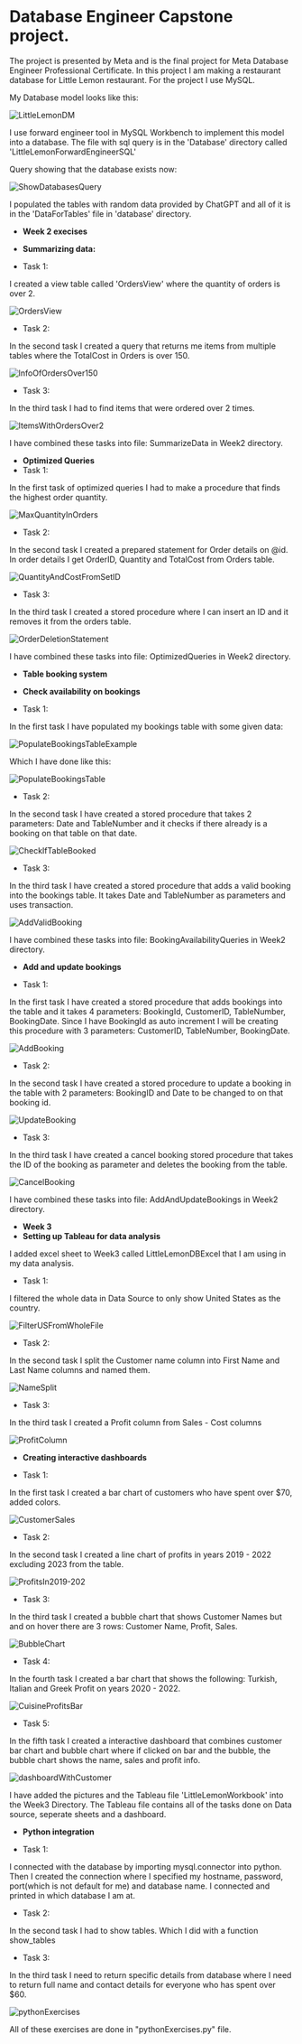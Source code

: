 # Database Engineer Capstone project.

The project is presented by Meta and is the final project for Meta Database Engineer Professional Certificate.
In this project I am making a restaurant database for Little Lemon restaurant.
For the project I use MySQL.

My Database model looks like this:

![LittleLemonDM](https://github.com/KarlJosephKumar/Db_engineer_capstone/assets/41339304/b4e9d9ee-6e86-46be-9b85-adc93b47c045)

I use forward engineer tool in MySQL Workbench to implement this model into a database. The file with sql query is in the 'Database' directory called 'LittleLemonForwardEngineerSQL'

Query showing that the database exists now:

![ShowDatabasesQuery](https://github.com/KarlJosephKumar/Db_engineer_capstone/assets/41339304/103a387d-b31a-4f16-a2cf-1e07b157c927)

I populated the tables with random data provided by ChatGPT and all of it is in the 'DataForTables' file in 'database' directory.


- **Week 2 execises**

- **Summarizing data:**

- Task 1:

I created a view table called 'OrdersView' where the quantity of orders is over 2.

![OrdersView](https://github.com/KarlJosephKumar/Db_engineer_capstone/assets/41339304/9b2ac91a-ed6d-4218-ab27-dad1c8c87679)


- Task 2:

In the second task I created a query that returns me items from multiple tables where the TotalCost in Orders is over 150.

![InfoOfOrdersOver150](https://github.com/KarlJosephKumar/Db_engineer_capstone/assets/41339304/6a584030-616e-4ad9-8851-66abb4729561)


- Task 3:

In the third task I had to find items that were ordered over 2 times.

![ItemsWithOrdersOver2](https://github.com/KarlJosephKumar/Db_engineer_capstone/assets/41339304/bb47c960-6399-4a52-9409-2b27e606dec8)


I have combined these tasks into file: SummarizeData in Week2 directory.


- **Optimized Queries**
- Task 1:

In the first task of optimized queries I had to make a procedure that finds the highest order quantity.

![MaxQuantityInOrders](https://github.com/KarlJosephKumar/Db_engineer_capstone/assets/41339304/3248f3bf-017a-40cf-99cc-a5d3021c51e4)


- Task 2:

In the second task I created a prepared statement for Order details on @id. In order details I get OrderID, Quantity and TotalCost from Orders table.

![QuantityAndCostFromSetID](https://github.com/KarlJosephKumar/Db_engineer_capstone/assets/41339304/2a427709-dc0a-4a73-b1f5-264766ac756c)


- Task 3:

In the third task I created a stored procedure where I can insert an ID and it removes it from the orders table.

![OrderDeletionStatement](https://github.com/KarlJosephKumar/Db_engineer_capstone/assets/41339304/2c1b0fac-4152-466b-bb9a-eed7a82c6ebd)


I have combined these tasks into file: OptimizedQueries in Week2 directory.


- **Table booking system**
- **Check availability on bookings**

-  Task 1:

In the first task I have populated my bookings table with some given data:

![PopulateBookingsTableExample](https://github.com/KarlJosephKumar/Db_engineer_capstone/assets/41339304/369e19fb-a29e-4efc-86f8-7cf81003a3b4)

Which I have done like this:

![PopulateBookingsTable](https://github.com/KarlJosephKumar/Db_engineer_capstone/assets/41339304/90ee31e9-90ce-4380-b3b1-a0c669ecd976)


- Task 2:

In the second task I have created a stored procedure that takes 2 parameters: Date and TableNumber and it checks if there already is a booking on that table on that date.

![CheckIfTableBooked](https://github.com/KarlJosephKumar/Db_engineer_capstone/assets/41339304/656f065d-8894-4174-88c7-b7eb818f8add)


- Task 3:

In the third task I have created a stored procedure that adds a valid booking into the bookings table. It takes Date and TableNumber as parameters and uses transaction.

![AddValidBooking](https://github.com/KarlJosephKumar/Db_engineer_capstone/assets/41339304/c2ca8e5b-4980-4aec-8364-b438d4031d7d)


I have combined these tasks into file: BookingAvailabilityQueries in Week2 directory.


- **Add and update bookings**

- Task 1:

In the first task I have created a stored procedure that adds bookings into the table and it takes 4 parameters: BookingId, CustomerID, TableNumber, BookingDate.
Since I have BookingId as auto increment I will be creating this procedure with 3 parameters: CustomerID, TableNumber, BookingDate.

![AddBooking](https://github.com/KarlJosephKumar/Db_engineer_capstone/assets/41339304/a8b38953-1ad6-4924-a46c-8b04e9905b84)


- Task 2:

In the second task I have created a stored procedure to update a booking in the table with 2 parameters: BookingID and Date to be changed to on that booking id.

![UpdateBooking](https://github.com/KarlJosephKumar/Db_engineer_capstone/assets/41339304/dae8232d-6f6c-477f-bf3d-3b3871c16d1c)


- Task 3:

In the third task I have created a cancel booking stored procedure that takes the ID of the booking as parameter and deletes the booking from the table.

![CancelBooking](https://github.com/KarlJosephKumar/Db_engineer_capstone/assets/41339304/d214e6da-2a62-40b2-956c-42ec1ac75fff)


I have combined these tasks into file: AddAndUpdateBookings in Week2 directory.


- **Week 3**
- **Setting up Tableau for data analysis**

I added excel sheet to Week3 called LittleLemonDBExcel that I am using in my data analysis.

- Task 1:

I filtered the whole data in Data Source to only show United States as the country.

![FilterUSFromWholeFile](https://github.com/KarlJosephKumar/Db_engineer_capstone/assets/41339304/7937a4ab-0340-4325-a381-6d278c0318d1)


- Task 2:

In the second task I split the Customer name column into First Name and Last Name columns and named them.

![NameSplit](https://github.com/KarlJosephKumar/Db_engineer_capstone/assets/41339304/de774535-37ee-4236-bb35-1dfee93ebce4)


- Task 3:

In the third task I created a Profit column from Sales - Cost columns

![ProfitColumn](https://github.com/KarlJosephKumar/Db_engineer_capstone/assets/41339304/5d761566-73e5-48f7-b75c-29cb297071b9)


- **Creating interactive dashboards**

- Task 1:

In the first task I created a bar chart of customers who have spent over $70, added colors.

![CustomerSales](https://github.com/KarlJosephKumar/Db_engineer_capstone/assets/41339304/07fa6a5f-c598-408f-8a0d-4659a78e6668)


- Task 2:

In the second task I created a line chart of profits in years 2019 - 2022 excluding 2023 from the table.

![ProfitsIn2019-202](https://github.com/KarlJosephKumar/Db_engineer_capstone/assets/41339304/d6ff9df4-fdcb-4074-8f3f-0fa75d9a7d2d)


- Task 3:

In the third task I created a bubble chart that shows Customer Names but and on hover there are 3 rows: Customer Name, Profit, Sales.

![BubbleChart](https://github.com/KarlJosephKumar/Db_engineer_capstone/assets/41339304/a1d074b9-46f0-4657-a3f3-9e213f94598f)


- Task 4:

In the fourth task I created a bar chart that shows the following:
Turkish, Italian and Greek Profit on years 2020 - 2022.

![CuisineProfitsBar](https://github.com/KarlJosephKumar/Db_engineer_capstone/assets/41339304/8a0678fc-01c4-4feb-a5c1-2dad0e459b0e)


- Task 5:

In the fifth task I created a interactive dashboard that combines customer bar chart and bubble chart where if clicked on bar and the bubble, the bubble chart shows the name, sales and profit info.

![dashboardWithCustomer](https://github.com/KarlJosephKumar/Db_engineer_capstone/assets/41339304/1284ac38-6622-40de-8d9e-8e67a93909e3)


I have added the pictures and the Tableau file 'LittleLemonWorkbook' into the Week3 Directory.
The Tableau file contains all of the tasks done on Data source, seperate sheets and a dashboard.


- **Python integration**

- Task 1:

I connected with the database by importing mysql.connector into python. Then I created the connection where I specified my hostname, password, port(which is not default for me) and database name.
I connected and printed in which database I am at.

- Task 2:

In the second task I had to show tables. Which I did with a function show_tables

- Task 3:

In the third task I need to return specific details from database where I need to return full name and contact details for everyone who has spent over $60.

![pythonExercises](https://github.com/KarlJosephKumar/Db_engineer_capstone/assets/41339304/3282f52a-d56e-4396-8433-fb653ea40887)


All of these exercises are done in "pythonExercises.py" file.
